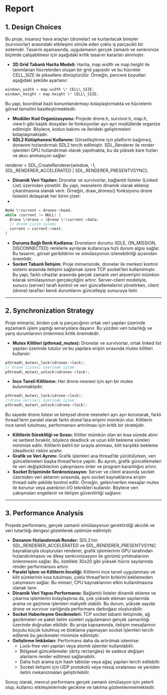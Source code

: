 # Report

## 1. Design Choices

Bu proje, insansız hava araçları (dronelar) ve kurtarılacak bireyler (survivorlar) arasındaki etkileşimi simüle eden çoklu iş parçacıklı bir sistemdir. Tasarım aşamasında, uygulamanın gerçek zamanlı ve senkronize biçimde çalışabilmesi için aşağıdaki kritik tasarım kararları alınmıştır:

- **2D Grid Tabanlı Harita Modeli:** Harita, map.width ve map.height ile tanımlanan hücrelerden oluşan bir grid yapısıdır ve bu hücreler CELL\_SIZE ile piksellere dönüştürülür. Örneğin, pencere boyutları aşağıdaki şekilde ayarlanır:
```c
window\_width = map.width \* CELL\_SIZE;
window\_height = map.height \* CELL\_SIZE;
```
Bu yapı, koordinat bazlı konumlandırmayı kolaylaştırmakta ve hücrelerin görsel temsilini basitleştirmektedir.

- **Modüler Kod Organizasyonu:** Projede drone.h, survivor.h, map.h, view.h gibi başlık dosyaları ile fonksiyonlar ayrı ayrı modüllerde organize edilmiştir. Böylece, kodun bakımı ve ilerideki geliştirmeleri kolaylaşmaktadır.
- **SDL2 Kütüphanesi Kullanımı:** Görselleştirme için platform bağımsız, donanım hızlandırmalı SDL2 tercih edilmiştir. SDL\_Renderer ile render işlemleri GPU hızlandırmalı olarak yapılmakta, bu da yüksek kare hızları ve akıcı animasyon sağlar:

renderer = SDL\_CreateRenderer(window, -1, SDL\_RENDERER\_ACCELERATED | SDL\_RENDERER\_PRESENTVSYNC);

- **Dinamik Veri Yapıları:** Dronelar ve survivorlar, bağlantılı listeler (Linked List) üzerinden yönetilir. Bu yapı, nesnelerin dinamik olarak eklenip çıkarılmasına olanak verir. Örneğin, draw\_drones() fonksiyonu drone listesini dolaşarak her birini çizer:
- 
```c
Node \*current = drones->head;
while (current != NULL) {
  Drone \*drone = (Drone \*)current->data;
  // drone çizim işlemi
  current = current->next;
}
```
- **Duruma Bağlı Renk Kodlama:** Droneların durumu (IDLE, ON\_MISSION, DISCONNECTED) renklerle ayrılarak kullanıcıya hızlı durum algısı sağlar. Bu tasarım, görsel geribildirim ve simülasyonun izlenebilirliği açısından önemlidir.
- **Socket Tabanlı İletişim:** Proje mimarisinde, dronelar ile merkezi kontrol sistemi arasında iletişimi sağlamak üzere TCP socket’leri kullanılmıştır. Bu yapı, farklı cihazlar arasında gerçek zamanlı veri alışverişini mümkün kılarak simülasyonun gerçekçiliğini artırır. Server-client modeliyle, sunucu (server) tarafı kontrol ve veri güncellemelerini yönetirken, client (drone) tarafları kendi durumlarını güncelleyip sunucuya iletir.
-----
## 2. Synchronization Strategy

Proje mimarisi, birden çok iş parçacığının ortak veri yapıları üzerinde eşzamanlı işlem yaptığı senaryolara dayanır. Bu yüzden veri tutarlılığı ve yarış durumlarının önlenmesi kritik önemdedir.

- **Mutex Kilitleri (pthread\_mutex):** Dronelar ve survivorlar, ortak linked list yapıları üzerinde tutulur ve bu yapılara erişim sırasında mutex kilitleri kullanılır:

```c
pthread\_mutex\_lock(&drones->lock);
// drone listesi üzerinde işlem
pthread\_mutex\_unlock(&drones->lock);
```

- **İnce Taneli Kilitleme:** Her drone nesnesi için ayrı bir mutex bulunmaktadır:

```c
pthread\_mutex\_lock(&drone->lock);
//drone verileri üzerinde işlem
pthread\_mutex\_unlock(&drone->lock);
```

Bu sayede drone listesi ve bireysel drone nesneleri ayrı ayrı korunarak, farklı thread'lerin paralel olarak farklı drone'lara erişimi mümkün olur. Kilitlerin ince taneli tutulması, performansın artırılması için kritik bir stratejidir.

- **Kilitlerin Sürekliliği ve Sırası:** Kilitler mümkün olan en kısa sürede alınır ve serbest bırakılır, böylece deadlock ve uzun kilit bekleme süreleri minimize edilir. Kilitlerin belirli bir sırayla alınması, kilit karşılıklı bekleme (deadlock) riskini azaltır.
- **Grafik ve Veri Ayrımı:** Grafik işlemleri ana thread’de yürütülürken, veri güncellemeleri başka thread’lerce yapılır. Bu ayrım, grafik güncellemeleri ile veri değişikliklerinin çakışmasını önler ve program kararlılığını artırır.
- **Socket Erişiminde Senkronizasyon:** Server ve client arasında socket üzerinden veri aktarımı sırasında, aynı socket kaynaklarına erişim thread-safe şekilde kontrol edilir. Örneğin, gelen/verilen mesajlar mutex ile korunur veya asenkron I/O teknikleri kullanılır. Böylece veri çakışmaları engellenir ve iletişim güvenilirliği sağlanır.
-----
## 3. Performance Analysis

Projede performans, gerçek zamanlı simülasyonun gerektirdiği akıcılık ve veri tutarlılığı dengesi gözetilerek optimize edilmiştir.

- **Donanım Hızlandırmalı Render:** SDL2’nin SDL\_RENDERER\_ACCELERATED ve SDL\_RENDERER\_PRESENTVSYNC bayraklarıyla oluşturulan renderer, grafik işlemlerinin GPU tarafından hızlandırılmasını ve dikey senkronizasyon ile görüntü yırtılmalarının önlenmesini sağlar. Bu, özellikle 30x20 gibi yüksek hücre sayılarında render performansını artırır.
- **Paralel İşlem ve Kilitlerin İnceliği:** Kilitlerin ince taneli uygulanması ve kilit sürelerinin kısa tutulması, çoklu thread’lerin birbirini beklemeden çalışmasını sağlar. Bu mimari, CPU kaynaklarının etkin kullanılmasına olanak tanır.
- **Dinamik Veri Yapısı Performansı:** Bağlantılı listeler dinamik ekleme ve çıkarma işlemlerini kolaylaştırsa da, çok yüksek eleman sayılarında arama ve gezinme işlemleri maliyetli olabilir. Bu durum, yüksek sayıda drone ve survivor varlığında performans darboğazı oluşturabilir.
- **Socket Haberleşme Gecikmeleri:** TCP socket tabanlı iletişimde, ağ gecikmeleri ve paket iletim süreleri uygulamanın gerçek zamanlılığı üzerinde doğrudan etkilidir. Bu proje kapsamında, iletişim mesajlarının boyutu küçük tutulmuş ve bloklama yapmayan socket işlemleri tercih edilerek bu gecikmeler minimize edilmiştir.
- **Geliştirme İmkânları:** Performans daha da artırılmak istenirse:
  - Lock-free veri yapıları veya atomik işlemler kullanılabilir.
  - Bölgesel güncellemeler (dirty rectangles) ile sadece değişen alanların render edilmesi sağlanabilir.
  - Daha hızlı arama için hash tablolar veya ağaç yapıları tercih edilebilir.
  - Socket iletişimi için UDP protokolü veya mesaj sıralaması ve yeniden iletim mekanizmaları geliştirilebilir.

Sonuç olarak, mevcut performans gerçek zamanlı simülasyon için yeterli olup, kullanıcı etkileşimlerinde gecikme ve takılma gözlemlenmemektedir.




